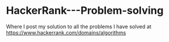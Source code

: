 # HackerRank---Problem-solving
Where I post my solution to all the problems I have solved at https://www.hackerrank.com/domains/algorithms
